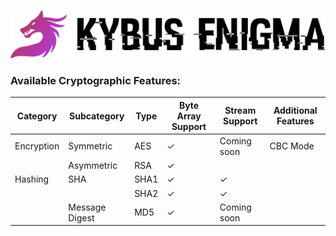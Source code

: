 ![Kybus Enigma](docs/logo.svg)

### Available Cryptographic Features:
| Category   | Subcategory    | Type | Byte Array Support | Stream Support | Additional Features |
|------------|----------------|------|--------------------|----------------|---------------------|
| Encryption | Symmetric      | AES  |          ✓         |   Coming soon  | CBC Mode            |
|            | Asymmetric     | RSA  |          ✓         |                |                     |
| Hashing    | SHA            | SHA1 |          ✓         |        ✓       |                     |
|            |                | SHA2 |          ✓         |        ✓       |                     |
|            | Message Digest | MD5  |          ✓         |   Coming soon  |                     |
